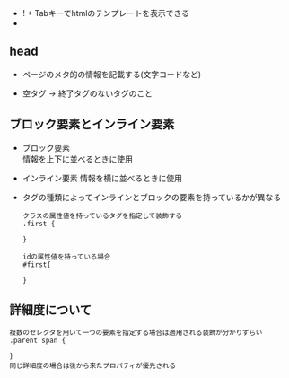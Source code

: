 - ! + Tabキーでhtmlのテンプレートを表示できる
- 

## head
- ページのメタ的の情報を記載する(文字コードなど)


- 空タグ → 終了タグのないタグのこと

## ブロック要素とインライン要素
- ブロック要素  
  情報を上下に並べるときに使用

- インライン要素
  情報を横に並べるときに使用

- タグの種類によってインラインとブロックの要素を持っているかが異なる


      クラスの属性値を持っているタグを指定して装飾する
      .first {
      
      }
      
      idの属性値を持っている場合
      #first{
      
      }

## 詳細度について
    複数のセレクタを用いて一つの要素を指定する場合は適用される装飾が分かりずらい
    .parent span {
    
    }
    同じ詳細度の場合は後から来たプロパティが優先される
